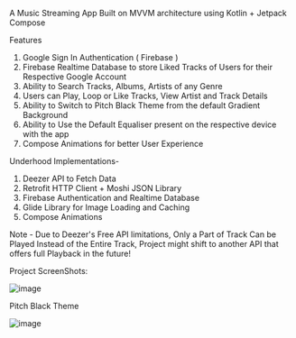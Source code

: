 A Music Streaming App Built on MVVM architecture using Kotlin + Jetpack Compose

Features
1) Google Sign In Authentication ( Firebase )
2) Firebase Realtime Database to store Liked Tracks of Users for their Respective Google Account
3) Ability to Search Tracks, Albums, Artists of any Genre
4) Users can Play, Loop or Like Tracks, View Artist and Track Details
5) Ability to Switch to Pitch Black Theme from the default Gradient Background
6) Ability to Use the Default Equaliser present on the respective device with the app
7) Compose Animations for better User Experience


Underhood Implementations-
1) Deezer API to Fetch Data
2) Retrofit HTTP Client + Moshi JSON Library
3) Firebase Authentication and Realtime Database
4) Glide Library for Image Loading and Caching
5) Compose Animations

Note - Due to Deezer's Free API limitations, Only a Part of Track Can be Played Instead of the Entire Track, Project might shift to another API that offers full Playback in the future!

Project ScreenShots:

![image](https://github.com/redcliff-op/RiffRift/assets/78088434/02605ab1-49f3-4259-a388-c91a52f156e7)

Pitch Black Theme

![image](https://github.com/redcliff-op/RiffRift/assets/78088434/d53905da-4505-4360-8096-833495a388d2)

